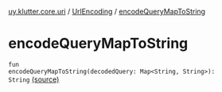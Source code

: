 [uy.klutter.core.uri](../index.md) / [UrlEncoding](index.md) / [encodeQueryMapToString](.)


# encodeQueryMapToString
<code>fun encodeQueryMapToString(decodedQuery: Map<String, String>): String</code> [(source)](https://github.com/kohesive/klutter/blob/master/core-jdk6/src/main/kotlin/uy/klutter/core/uri/UrlEncoding.kt#L483)<br/>

